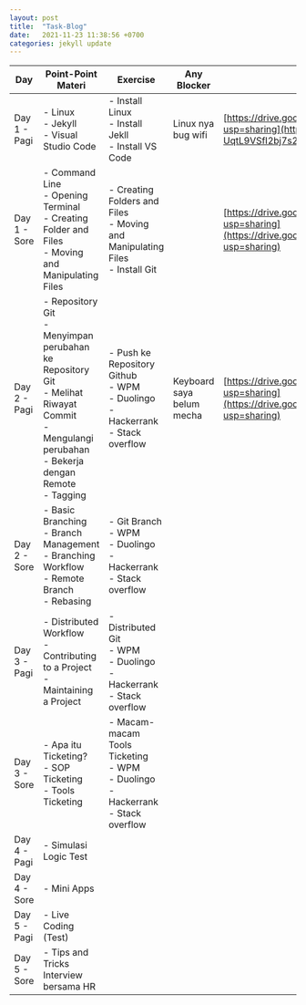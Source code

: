 ```yaml
---
layout: post
title:  "Task-Blog"
date:   2021-11-23 11:38:56 +0700
categories: jekyll update
---
```

| Day          | Point-Point Materi                                                                                                                                              | Exercise                                                                                      | Any Blocker               | Pengumpulan Tugas                                                                                                                                                               |
| ------------ | --------------------------------------------------------------------------------------------------------------------------------------------------------------- | --------------------------------------------------------------------------------------------- | ------------------------- | ------------------------------------------------------------------------------------------------------------------------------------------------------------------------------- |
| Day 1 - Pagi | \- Linux<br>\- Jekyll<br>\- Visual Studio Code                                                                                                                  | \- Install Linux<br>\- Install Jekll<br>\- Install VS Code                                    | Linux nya bug wifi        | [https://drive.google.com/drive/folders/1bVbWLLmg7-UqtL9VSfI2bj7s22Xr9W6s?usp=sharing](https://drive.google.com/drive/folders/1bVbWLLmg7-UqtL9VSfI2bj7s22Xr9W6s?usp=sharing)    |
| Day 1 - Sore | \- Command Line<br>\- Opening Terminal<br>\- Creating Folder and Files<br>\- Moving and Manipulating Files                                                      | \- Creating Folders and Files<br>\- Moving and Manipulating Files<br>\- Install Git<br>       |                           | [https://drive.google.com/drive/folders/1w\_82gVpbWkOQ9YNw\_LOyROQ\_tXKDOPmP?usp=sharing](https://drive.google.com/drive/folders/1w_82gVpbWkOQ9YNw_LOyROQ_tXKDOPmP?usp=sharing) |
| Day 2 - Pagi | \- Repository Git<br>\- Menyimpan perubahan ke Repository Git<br>\- Melihat Riwayat Commit<br>\- Mengulangi perubahan<br>\- Bekerja dengan Remote<br>\- Tagging | \- Push ke Repository Github<br>\- WPM<br>\- Duolingo<br>\- Hackerrank<br>\- Stack overflow   | Keyboard saya belum mecha | [https://drive.google.com/drive/folders/10TG6xIiJZiMh6Ze7KOXM4Z\_fq0fEY3Dn?usp=sharing](https://drive.google.com/drive/folders/10TG6xIiJZiMh6Ze7KOXM4Z_fq0fEY3Dn?usp=sharing)   |
| Day 2 - Sore | \- Basic Branching<br>\- Branch Management<br>\- Branching Workflow<br>\- Remote Branch<br>\- Rebasing                                                          | \- Git Branch<br>\- WPM<br>\- Duolingo<br>\- Hackerrank<br>\- Stack overflow                  |                           |                                                                                                                                                                                 |
| Day 3 - Pagi | \- Distributed Workflow<br>\- Contributing to a Project<br>\- Maintaining a Project                                                                             | \- Distributed Git<br>\- WPM<br>\- Duolingo<br>\- Hackerrank<br>\- Stack overflow             |                           |                                                                                                                                                                                 |
| Day 3 - Sore | \- Apa itu Ticketing?<br>\- SOP Ticketing<br>\- Tools Ticketing                                                                                                 | \- Macam-macam Tools Ticketing<br>\- WPM<br>\- Duolingo<br>\- Hackerrank<br>\- Stack overflow |                           |                                                                                                                                                                                 |
| Day 4 - Pagi | \- Simulasi Logic Test                                                                                                                                          |                                                                                               |                           |                                                                                                                                                                                 |
| Day 4 - Sore | \- Mini Apps                                                                                                                                                    |                                                                                               |                           |                                                                                                                                                                                 |
| Day 5 - Pagi | \- Live Coding (Test)                                                                                                                                           |                                                                                               |                           |                                                                                                                                                                                 |
| Day 5 - Sore | \- Tips and Tricks Interview bersama HR                                                                                                                         |                                                                                               |                           |

[jekyll-docs]: https://jekyllrb.com/docs/home
[jekyll-gh]:   https://github.com/jekyll/jekyll
[jekyll-talk]: https://talk.jekyllrb.com/
